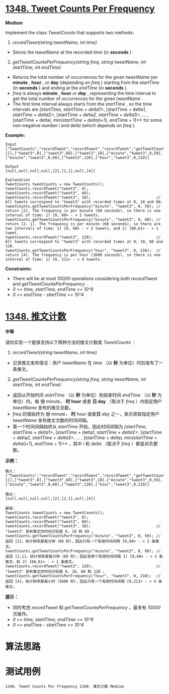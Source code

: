 # [1348. Tweet Counts Per Frequency][enTitle]

**Medium**

Implement the class  *TweetCounts*  that supports two methods:

1. *recordTweet(string tweetName, int time)* 

- Stores the  *tweetName*  at the recorded  *time*  (in **seconds** ).

2. *getTweetCountsPerFrequency(string freq, string tweetName, int startTime, int endTime)* 

- Returns the total number of occurrences for the given  *tweetName*  per **minute** , **hour** , or **day**  (depending on  *freq* ) starting from the  *startTime*  (in **seconds** ) and ending at the  *endTime*  (in **seconds** ). 
-  *freq*  is always **minute**  *,* **hour** <em> or **day** </em>, representing the time interval to get the total number of occurrences for the given  *tweetName* . 
- The first time interval always starts from the  *startTime* , so the time intervals are  *[startTime, startTime + delta*1>, [startTime + delta*1, startTime + delta*2>, [startTime + delta*2, startTime + delta*3>, ... , [startTime + delta*i, min(startTime + delta*(i+1), endTime + 1)>*  for some non-negative number  *i*  and  *delta*  (which depends on  *freq* ). 



**Example:** 

```
Input
["TweetCounts","recordTweet","recordTweet","recordTweet","getTweetCountsPerFrequency","getTweetCountsPerFrequency","recordTweet","getTweetCountsPerFrequency"]
[[],["tweet3",0],["tweet3",60],["tweet3",10],["minute","tweet3",0,59],["minute","tweet3",0,60],["tweet3",120],["hour","tweet3",0,210]]

Output
[null,null,null,null,[2],[2,1],null,[4]]

Explanation
TweetCounts tweetCounts = new TweetCounts();
tweetCounts.recordTweet("tweet3", 0);
tweetCounts.recordTweet("tweet3", 60);
tweetCounts.recordTweet("tweet3", 10);                             // All tweets correspond to "tweet3" with recorded times at 0, 10 and 60.
tweetCounts.getTweetCountsPerFrequency("minute", "tweet3", 0, 59); // return [2]. The frequency is per minute (60 seconds), so there is one interval of time: 1) [0, 60> - > 2 tweets.
tweetCounts.getTweetCountsPerFrequency("minute", "tweet3", 0, 60); // return [2, 1]. The frequency is per minute (60 seconds), so there are two intervals of time: 1) [0, 60> - > 2 tweets, and 2) [60,61> - > 1 tweet.
tweetCounts.recordTweet("tweet3", 120);                            // All tweets correspond to "tweet3" with recorded times at 0, 10, 60 and 120.
tweetCounts.getTweetCountsPerFrequency("hour", "tweet3", 0, 210);  // return [4]. The frequency is per hour (3600 seconds), so there is one interval of time: 1) [0, 211> - > 4 tweets.

```



**Constraints:** 

- There will be at most  *10000*  operations considering both  *recordTweet*  and  *getTweetCountsPerFrequency* . 
-  *0 <= time, startTime, endTime <= 10^9*  
-  *0 <= endTime - startTime <= 10^4* 


# [1348. 推文计数][cnTitle]

**中等**

请你实现一个能够支持以下两种方法的推文计数类  *TweetCounts* ：

1. *recordTweet(string tweetName, int time)* 

- 记录推文发布情况：用户  *tweetName*  在  *time* （以 **秒**  为单位）时刻发布了一条推文。

2. *getTweetCountsPerFrequency(string freq, string tweetName, int startTime, int endTime)* 

- 返回从开始时间  *startTime* （以 **秒**  为单位）到结束时间  *endTime* （以 **秒**  为单位）内，每 **分**  *minute，* **时 hour** 或者 **日 day** （取决于  *freq* ）内指定用户  *tweetName*  发布的推文总数。 
-  *freq*  的值始终为 **分**  *minute，* **时**  *hour* 或者**日**  *day* 之一，表示获取指定用户  *tweetName*  发布推文次数的时间间隔。 
- 第一个时间间隔始终从  *startTime*  开始，因此时间间隔为  *[startTime, startTime + delta*1>, [startTime + delta*1, startTime + delta*2>, [startTime + delta*2, startTime + delta*3>, ... , [startTime + delta*i, min(startTime + delta*(i+1), endTime + 1)>* ，其中  *i*  和  *delta* （取决于  *freq* ）都是非负整数。



**示例：** 

```
输入：
["TweetCounts","recordTweet","recordTweet","recordTweet","getTweetCountsPerFrequency","getTweetCountsPerFrequency","recordTweet","getTweetCountsPerFrequency"]
[[],["tweet3",0],["tweet3",60],["tweet3",10],["minute","tweet3",0,59],["minute","tweet3",0,60],["tweet3",120],["hour","tweet3",0,210]]

输出：
[null,null,null,null,[2],[2,1],null,[4]]

解释：
TweetCounts tweetCounts = new TweetCounts();
tweetCounts.recordTweet("tweet3", 0);
tweetCounts.recordTweet("tweet3", 60);
tweetCounts.recordTweet("tweet3", 10);                             // "tweet3" 发布推文的时间分别是 0, 10 和 60 。
tweetCounts.getTweetCountsPerFrequency("minute", "tweet3", 0, 59); // 返回 [2]。统计频率是每分钟（60 秒），因此只有一个有效时间间隔 [0,60> - > 2 条推文。
tweetCounts.getTweetCountsPerFrequency("minute", "tweet3", 0, 60); // 返回 [2,1]。统计频率是每分钟（60 秒），因此有两个有效时间间隔 1) [0,60> - > 2 条推文，和 2) [60,61> - > 1 条推文。 
tweetCounts.recordTweet("tweet3", 120);                            // "tweet3" 发布推文的时间分别是 0, 10, 60 和 120 。
tweetCounts.getTweetCountsPerFrequency("hour", "tweet3", 0, 210);  // 返回 [4]。统计频率是每小时（3600 秒），因此只有一个有效时间间隔 [0,211> - > 4 条推文。

```



**提示：** 

- 同时考虑  *recordTweet*  和  *getTweetCountsPerFrequency* ，最多有  *10000*  次操作。 
-  *0 <= time, startTime, endTime <= 10^9*  
-  *0 <= endTime - startTime <= 10^4* 




# 算法思路

# 测试用例
```
1348. Tweet Counts Per Frequency 1348. 推文计数 Medium
```

[enTitle]: https://leetcode.com/problems/tweet-counts-per-frequency/
[cnTitle]: https://leetcode-cn.com/problems/tweet-counts-per-frequency/
